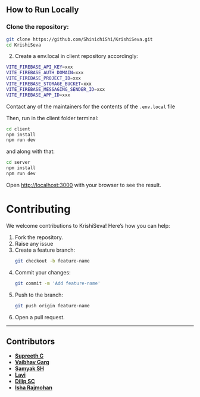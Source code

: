 ## How to Run Locally

### Clone the repository:
```bash
git clone https://github.com/ShinichiShi/KrishiSeva.git
cd KrishiSeva
```
2. Create a env.local in client repository accordingly:
```bash
VITE_FIREBASE_API_KEY=xxx
VITE_FIREBASE_AUTH_DOMAIN=xxx
VITE_FIREBASE_PROJECT_ID=xxx
VITE_FIREBASE_STORAGE_BUCKET=xxx
VITE_FIREBASE_MESSAGING_SENDER_ID=xxx
VITE_FIREBASE_APP_ID=xxx
```
Contact any of the maintainers for the contents of the `.env.local` file

Then, run in the client folder terminal:
```bash
cd client
npm install
npm run dev
```
and along with that: 
```bash
cd server
npm install
npm run dev
```
Open [http://localhost:3000](http://localhost:3000) with your browser to see the result.

# Contributing

We welcome contributions to KrishiSeva! Here’s how you can help:

1. Fork the repository.
2. Raise any issue
3. Create a feature branch:
   ```bash
   git checkout -b feature-name
   ```
4. Commit your changes:
   ```bash
   git commit -m 'Add feature-name'
   ```
5. Push to the branch:
   ```bash
   git push origin feature-name
   ```
6. Open a pull request.

---
## Contributors

- [**Supreeth C**](https://github.com/ShinichiShi)
- [**Vaibhav Garg**](https://github.com/vaibhavgarg25)
- [**Samyak SH**](https://github.com/Samyak-SH)
- [**Lavi**](https://github.com/Nexusrex18)
- [**Dilip SC**](https://github.com/DilipSC)
- [**Isha Rajmohan**](https://github.com/IshaRajmohan)

